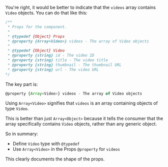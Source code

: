 
You're right, it would be better to indicate that the `videos` array contains `Video` objects. You can do that like this:

```js
/**
 * Props for the component.
 * 
 * @typedef {Object} Props
 * @property {Array<Video>} videos - The array of Video objects
 *
 * @typedef {Object} Video
 * @property {string} id - The video ID 
 * @property {string} title - The video title
 * @property {string} thumbnail - The thumbnail URL
 * @property {string} url - The video URL
*/
```

The key part is:

```js 
@property {Array<Video>} videos - The array of Video objects
```

Using `Array<Video>` signifies that `videos` is an array containing objects of type `Video`.

This is better than just `Array<Object>` because it tells the consumer that the array specifically contains `Video` objects, rather than any generic object.

So in summary:

- Define `Video` type with `@typedef` 
- Use `Array<Video>` in the Props `@property` for `videos`

This clearly documents the shape of the props.